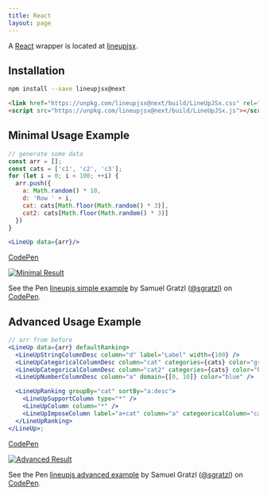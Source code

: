 ```yaml
---
title: React
layout: page
---
```



A [React](https://reactjs.org/) wrapper is located at [lineupjsx](https://github.com/lineupjs/lineupjsx). 


Installation
------------

```bash
npm install --save lineupjsx@next
```

```html
<link href="https://unpkg.com/lineupjsx@next/build/LineUpJSx.css" rel="stylesheet">
<script src="https://unpkg.com/lineupjsx@next/build/LineUpJSx.js"></script>
```

Minimal Usage Example
---------------------

```javascript
// generate some data
const arr = [];
const cats = ['c1', 'c2', 'c3'];
for (let i = 0; i < 100; ++i) {
  arr.push({
    a: Math.random() * 10,
    d: 'Row ' + i,
    cat: cats[Math.floor(Math.random() * 3)],
    cat2: cats[Math.floor(Math.random() * 3)]
  })
}
```
```jsx
<LineUp data={arr}/>
```

[CodePen](https://codepen.io/sgratzl/pen/mXEpMP)

[![Minimal Result](https://user-images.githubusercontent.com/4129778/34654173-32180ff8-f3f8-11e7-8469-229fa34a65dc.png)](https://codepen.io/sgratzl/pen/Ozzbqp)

<p data-height="800" data-theme-id="light" data-slug-hash="Ozzbqp" data-default-tab="result" data-user="sgratzl" data-pen-title="lineupjs simple example" data-preview="true" class="codepen">See the Pen <a href="https://codepen.io/sgratzl/pen/Ozzbqp/">lineupjs simple example</a> by Samuel Gratzl (<a href="https://codepen.io/sgratzl">@sgratzl</a>) on <a href="https://codepen.io">CodePen</a>.</p>


Advanced Usage Example
----------------------

```jsx
// arr from before
<LineUp data={arr} defaultRanking>
  <LineUpStringColumnDesc column="d" label="Label" width={100} />
  <LineUpCategoricalColumnDesc column="cat" categories={cats} color="green" />
  <LineUpCategoricalColumnDesc column="cat2" categories={cats} color="blue" />
  <LineUpNumberColumnDesc column="a" domain={[0, 10]} color="blue" />

  <LineUpRanking groupBy="cat" sortBy="a:desc">
    <LineUpSupportColumn type="*" />
    <LineUpColumn column="*" />
    <LineUpImposeColumn label="a+cat" column="a" categeoricalColumn="cat2" />
  </LineUpRanking>
</LineUp>;
```

[CodePen](https://codepen.io/sgratzl/pen/yvJpWQ)

[![Advanced Result](https://user-images.githubusercontent.com/4129778/34654174-3235f784-f3f8-11e7-9361-44f5fa068bb9.png)](https://codepen.io/sgratzl/pen/vppyML)

<p data-height="800" data-theme-id="light" data-slug-hash="vppyML" data-default-tab="result" data-user="sgratzl" data-pen-title="lineupjs advanced example" data-preview="true" class="codepen">See the Pen <a href="https://codepen.io/sgratzl/pen/vppyML/">lineupjs advanced example</a> by Samuel Gratzl (<a href="https://codepen.io/sgratzl">@sgratzl</a>) on <a href="https://codepen.io">CodePen</a>.</p>
